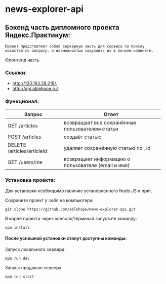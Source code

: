 # news-explorer-api

## Бэкенд часть дипломного проекта Яндекс.Практикум:
```
Проект представляет собой серверную часть для сервиса по поиску новостей по запросу, и возможностью сохранить их в личном кабинете.
```
[Фронтенд часть](https://github.com/ablehope/news-explorer-frontend)

### Ссылки:
- http://130.193.38.218/,
- http://api.ablehope.ru/.

### Функционал:
| Запрос                                            | Ответ                                                               |
|---------------------------------------------------|---------------------------------------------------------------------|
| GET /articles                                     | возвращает все сохранённые пользователем статьи                     |
| POST /articles                                    | создаёт статью                                                      |
| DELETE /articles/articleId                        | удаляет сохранённую статью  по _id                                  |
| GET /users/me                                     | возвращает информацию о пользователе (email и имя)                  |

### Установка проекта:

Для установки необходимо наличие установленного Node.JS и npm.

Сохраните проект у себя на компьютере:  
```
git clone https://github.com/ablehope/news-explorer-api.git
```

В корне проекта через консоль/терминал запустите команду:  
```
npm install
```
#### После успешной установки станут доступны команды:  
Запуск локального сервера:  
```
npm run dev
```  
Запуск продакшн сервера:  
```
npm run start
```

